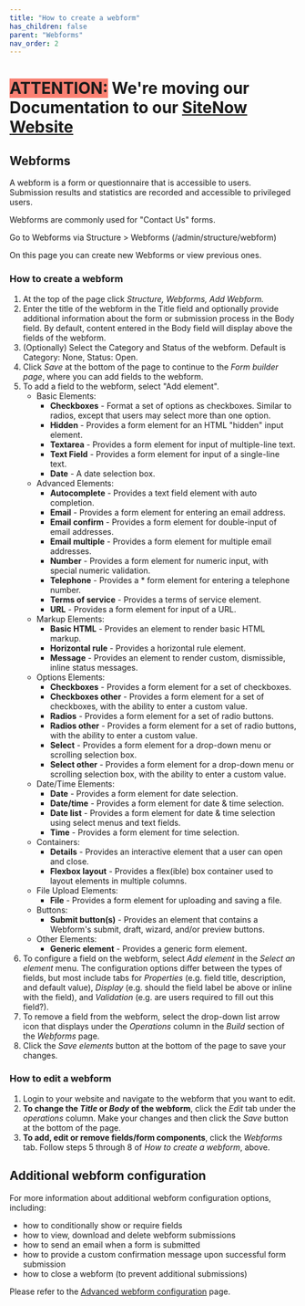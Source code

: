 ```yaml
---
title: "How to create a webform"
has_children: false
parent: "Webforms"
nav_order: 2
---
```

# <span style=background-color:salmon>ATTENTION:</span> We're moving our Documentation to our [SiteNow Website](http://sitenow.uiowa.edu/documentation/webforms)

## Webforms

A webform is a form or questionnaire that is accessible to users. Submission results and statistics are recorded and accessible to privileged users.

Webforms are commonly used for "Contact Us" forms.

Go to Webforms via Structure > Webforms (/admin/structure/webform)

On this page you can create new Webforms or view previous ones.

### How to create a webform

1. At the top of the page click *Structure, Webforms, Add Webform.* 
2. Enter the title of the webform in the Title field and optionally provide additional information about the form or submission process in the Body field. By default, content entered in the Body field will display above the fields of the webform.
3. (Optionally) Select the Category and Status of the webform. Default is Category: None, Status: Open.
4. Click *Save* at the bottom of the page to continue to the *Form builder page*, where you can add fields to the webform.
5. To add a field to the webform, select "Add element".
   - Basic Elements:
     - **Checkboxes** - Format a set of options as checkboxes. Similar to radios, except that users may select more than one option.
     - **Hidden** - Provides a form element for an HTML "hidden" input element.
     - **Textarea** - Provides a form element for input of multiple-line text.
     - **Text Field** - Provides a form element for input of a single-line text.
     - **Date** - A date selection box.
   - Advanced Elements:
     - **Autocomplete** - Provides a text field element with auto completion.
     - **Email** - Provides a form element for entering an email address.
     - **Email confirm** - Provides a form element for double-input of email addresses.
     - **Email multiple** - Provides a form element for multiple email addresses.
     - **Number** - Provides a form element for numeric input, with special numeric validation.
     - **Telephone** - Provides a * form element for entering a telephone number.
     - **Terms of service** - Provides a terms of service element.
     - **URL** - Provides a form element for input of a URL.
   - Markup Elements:
      - **Basic HTML** - Provides an element to render basic HTML markup.
      - **Horizontal rule** - Provides a horizontal rule element.
      - **Message** - Provides an element to render custom, dismissible, inline status messages.
   - Options Elements:
      - **Checkboxes** - Provides a form element for a set of checkboxes.
      - **Checkboxes other** - Provides a form element for a set of checkboxes, with the ability to enter a custom value.
      - **Radios** - Provides a form element for a set of radio buttons.
      - **Radios other** - Provides a form element for a set of radio buttons, with the ability to enter a custom value.
      - **Select** - Provides a form element for a drop-down menu or scrolling selection box.
      - **Select other** - Provides a form element for a drop-down menu or scrolling selection box, with the ability to enter a custom value.
   - Date/Time Elements:
     - **Date** - Provides a form element for date selection.
     - **Date/time** - Provides a form element for date & time selection.
     - **Date list** - Provides a form element for date & time selection using select menus and text fields.
     - **Time** - Provides a form element for time selection.
   - Containers:
     - **Details** - Provides an interactive element that a user can open and close.
     - **Flexbox layout** - Provides a flex(ible) box container used to layout elements in multiple columns.
   - File Upload Elements:
     - **File** - Provides a form element for uploading and saving a file.
   - Buttons:
     - **Submit button(s)** - Provides an element that contains a Webform's submit, draft, wizard, and/or preview buttons.
   - Other Elements:
     - **Generic element** - Provides a generic form element.
6. To configure a field on the webform, select *Add element* in the *Select an element* menu. The configuration options differ between the types of fields, but most include tabs for *Properties* (e.g. field title, description, and default value), *Display* (e.g. should the field label be above or inline with the field), and *Validation* (e.g. are users required to fill out this field?).
7. To remove a field from the webform, select the drop-down list arrow icon that displays under the *Operations* column in the *Build* section of the *Webforms* page.
8. Click the *Save elements* button at the bottom of the page to save your changes.

### How to edit a webform

1. Login to your website and navigate to the webform that you want to edit.
2. **To change the *Title* or *Body* of the webform**, click the *Edit* tab under the *operations* column. Make your changes and then click the *Save* button at the bottom of the page.
3. **To add, edit or remove fields/form components**, click the *Webforms* tab. Follow steps 5 through 8 of *How to create a webform*, above.

## Additional webform configuration

For more information about additional webform configuration options, including:

- how to conditionally show or require fields
- how to view, download and delete webform submissions
- how to send an email when a form is submitted
- how to provide a custom confirmation message upon successful form submission
- how to close a webform (to prevent additional submissions)
  
Please refer to the [Advanced webform configuration](http://sitenow.uiowa.edu/documentation/webforms/advanced-webform-configuration) page.
